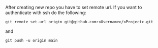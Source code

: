 

After creating new repo you have to set remote url. If you want to authenticate with ssh do the following: 

```
git remote set-url origin git@github.com:<Username>/<Project>.git
```
and
```
git push -u origin main
```